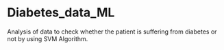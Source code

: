 # Diabetes_data_ML
Analysis of data to check whether the patient is suffering from diabetes or not by using SVM Algorithm.
